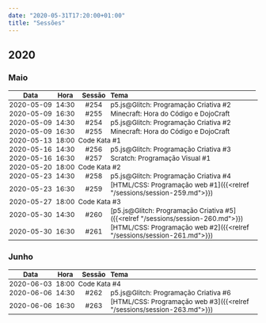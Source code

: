 ```yaml
---
date: "2020-05-31T17:20:00+01:00"
title: "Sessões"
---
```


## 2020
### Maio

<style>
  @media (max-width: 1000px) {
    table {
  /*    width: 750px;*/
      font-size: 10pt;
    }
  }
  @media (max-width: 500px) {
    table {
  /*    width: 750px;*/
      font-size: 8pt;
    }
  }
  table td, table th {
/*    white-space: nowrap;*/
    padding: 1px;
  }
  table th:first-of-type {
    width: 18%;
  }
  table th:nth-of-type(2) {
    width: 10%;
  }
  table th:nth-of-type(3) {
    width: 13%;
  }
  table th:nth-of-type(4) {
    width: 60%;
  }
</style>

| Data       | Hora  | Sessão | Tema                                                                                 |
|:----------:|:-----:|:------:|:-------------------------------------------------------------------------------------|
| 2020-05-09 | 14:30 |  #254  | p5.js@Glitch: Programação Criativa #2                                                |
| 2020-05-09 | 16:30 |  #255  | Minecraft: Hora do Código e DojoCraft                                                |
| 2020-05-09 | 14:30 |  #254  | p5.js@Glitch: Programação Criativa #2                                                |
| 2020-05-09 | 16:30 |  #255  | Minecraft: Hora do Código e DojoCraft                                                |
| 2020-05-13 | 18:00 <td colspan=2>Code Kata #1</td>
| 2020-05-16 | 14:30 |  #256  | p5.js@Glitch: Programação Criativa #3                                                |
| 2020-05-16 | 16:30 |  #257  | Scratch: Programação Visual #1                                                       |
| 2020-05-20 | 18:00 <td colspan=2>Code Kata #2</td>
| 2020-05-23 | 14:30 |  #258  | p5.js@Glitch: Programação Criativa #4                                                |
| 2020-05-23 | 16:30 |  #259  | [HTML/CSS: Programação web #1]({{<relref "/sessions/session-259.md">}})          |
| 2020-05-27 | 18:00 <td colspan=2>Code Kata #3</td>
| 2020-05-30 | 14:30 |  #260  | [p5.js@Glitch: Programação Criativa #5]({{<relref "/sessions/session-260.md">}}) |
| 2020-05-30 | 16:30 |  #261  | [HTML/CSS: Programação web #2]({{<relref "/sessions/session-261.md">}})          |

### Junho
| Data       | Hora  | Sessão | Tema                                                                        |
|:----------:|:-----:|:------:|:----------------------------------------------------------------------------|
| 2020-06-03 | 18:00 <td colspan=2>Code Kata #4</td>
| 2020-06-06 | 14:30 |  #262  | p5.js@Glitch: Programação Criativa #6                                       |
| 2020-06-06 | 16:30 |  #263  | [HTML/CSS: Programação web #3]({{<relref "/sessions/session-263.md">}}) |

